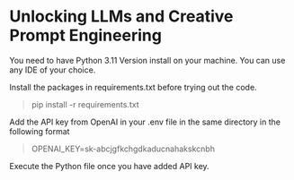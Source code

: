 # Unlocking LLMs and Creative Prompt Engineering

You need to have Python 3.11 Version install on your machine. You can use any IDE of your choice. 

Install the packages in requirements.txt before trying out the code.

> pip install -r requirements.txt

Add the API key from OpenAI in your .env file in the same directory in the following format

> OPENAI_KEY=sk-abcjgfkchgdkaducnahakskcnbh

Execute the Python file once you have added API key. 
